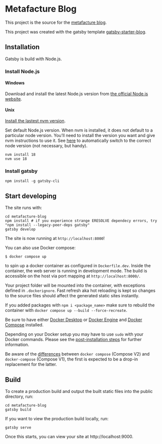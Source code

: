 # Metafacture Blog

This project is the source for the [metafacture blog](https://blog.metafacture.org/).

This project was created with the gatsby template [gatsby-starter-blog](https://github.com/gatsbyjs/gatsby-starter-blog).

## Installation

Gatsby is build with Node.js.

### Install Node.js

#### Windows

Download and install the latest Node.js version from [the official Node.js website]( https://nodejs.org/en/).

#### Unix

[Install the lastest nvm version](https://github.com/nvm-sh/nvm#installing-and-updating).

Set default Node.js version. When nvm is installed, it does not default to a particular node version. You’ll need to install the version you want and give nvm instructions to use it.
See [here](https://github.com/nvm-sh/nvm#bash) to automatically switch to the correct node version (not necessary, but handy).

```
nvm install 18
nvm use 18
```

### Install gatsby

```
npm install -g gatsby-cli
```


## Start developing

The site runs with:

```
cd metafacture-blog
npm install # if you experience strange ERESOLVE dependecy errors, try "npm install --legacy-peer-deps gatsby"
gatsby develop
```

The site is now running at `http://localhost:8000`!

You can also use Docker compose: 

    $ docker compose up

to spin up a docker container as configured in `Dockerfile.dev`. Inside the container, the web server is running in development mode. The build is accessible on the host via port mapping at `http://localhost:8000/`.

Your project folder will be mounted into the container, with exceptions defined in `.dockerignore`. Fast refresh aka hot reloading is kept so changes to the source files should affect the generated static sites instantly.

If you added packages with `npm i <package_name>` make sure to rebuild the container with `docker compose up --build --force-recreate`.

Be sure to have either [Docker Desktop](https://docs.docker.com/desktop/) or [Docker Engine](https://docs.docker.com/engine/) and [Docker Compose](https://docs.docker.com/compose/) installed.

Depending on your Docker setup you may have to use `sudo` with your Docker commands. Please see the [post-installation steps](https://docs.docker.com/engine/install/linux-postinstall/) for further information.

Be aware of the [differences](https://docs.docker.com/compose/compose-v2/) between `docker compose` (Compose V2) and `docker-compose` (Compose V1), the first is expected to be a drop-in replacement for the latter.

## Build

To create a production build and output the built static files into the public directory, run:

```
cd metafacture-blog
gatsby build
```

If you want to view the production build locally, run:

```
gatsby serve
```

Once this starts, you can view your site at http://localhost:9000.
